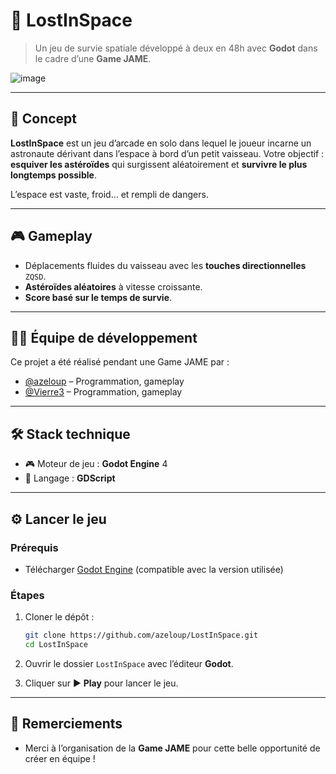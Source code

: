 # 🌌 LostInSpace

> Un jeu de survie spatiale développé à deux en 48h avec **Godot** dans le cadre d’une **Game JAME**.

![image](https://github.com/user-attachments/assets/6baf8b3c-e3b4-4b4d-9f63-3e455bc51961)

---

## 🚀 Concept

**LostInSpace** est un jeu d’arcade en solo dans lequel le joueur incarne un astronaute dérivant dans l’espace à bord d’un petit vaisseau. Votre objectif : **esquiver les astéroïdes** qui surgissent aléatoirement et **survivre le plus longtemps possible**.

L’espace est vaste, froid… et rempli de dangers.

---

## 🎮 Gameplay

* Déplacements fluides du vaisseau avec les **touches directionnelles** `ZQSD`.
* **Astéroïdes aléatoires** à vitesse croissante.
* **Score basé sur le temps de survie**.

---

## 👨‍🚀 Équipe de développement

Ce projet a été réalisé pendant une Game JAME par :

* [@azeloup](https://github.com/azeloup) – Programmation, gameplay
* [@Vierre3](https://github.com/Vierre33) – Programmation, gameplay

---

## 🛠️ Stack technique

* 🎮 Moteur de jeu : **Godot Engine** 4
* 🧠 Langage : **GDScript**

---

## ⚙️ Lancer le jeu

### Prérequis

* Télécharger [Godot Engine](https://godotengine.org/) (compatible avec la version utilisée)

### Étapes

1. Cloner le dépôt :

   ```bash
   git clone https://github.com/azeloup/LostInSpace.git
   cd LostInSpace
   ```
2. Ouvrir le dossier `LostInSpace` avec l’éditeur **Godot**.
3. Cliquer sur ▶️ **Play** pour lancer le jeu.

---

## 🎉 Remerciements

* Merci à l’organisation de la **Game JAME** pour cette belle opportunité de créer en équipe !
